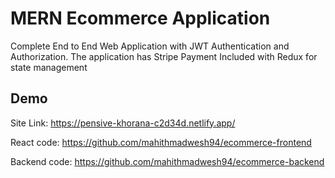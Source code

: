 
# MERN Ecommerce Application

Complete End to End Web Application with JWT Authentication and Authorization. 
The application has Stripe Payment Included with Redux for state management

## Demo

Site Link: https://pensive-khorana-c2d34d.netlify.app/

React code: https://github.com/mahithmadwesh94/ecommerce-frontend

Backend code: https://github.com/mahithmadwesh94/ecommerce-backend

